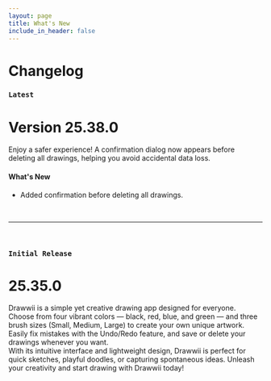 ```yaml
---
layout: page
title: What's New
include_in_header: false
---
```


# Changelog

[//]: # (Here you can keep a changelog for your app. Edit the markdown based CHANGELOG.md which is located in the _pages directory. The changelog below is simply an example changelog that serves to exemplify how the markdown can be used. You can be as creative as you want with the markdown.)

[//]: # (<br>)

### `Latest`
# **Version 25.38.0**
Enjoy a safer experience! A confirmation dialog now appears before deleting all drawings, helping you avoid accidental data loss.

#### What's New
- Added confirmation before deleting all drawings.

<br>

________
<br>

### `Initial Release`
# **25.35.0**
Drawwii is a simple yet creative drawing app designed for everyone.  
Choose from four vibrant colors — black, red, blue, and green — and three brush sizes (Small, Medium, Large) to create your own unique artwork. Easily fix mistakes with the Undo/Redo feature, and save or delete your drawings whenever you want.  
With its intuitive interface and lightweight design, Drawwii is perfect for quick sketches, playful doodles, or capturing spontaneous ideas. Unleash your creativity and start drawing with Drawwii today!

[//]: # (#### What's New)

[//]: # ()
[//]: # (- Draw using black, red, blue, and green colors)

[//]: # ()
[//]: # (- Choose from Small / Medium / Large brush sizes)

[//]: # ()
[//]: # (- Supports Undo / Redo actions)

[//]: # ()
[//]: # (- Save and delete your drawings)

[//]: # ()
[//]: # (- User-friendly interface)

<br>

[//]: # (## **Version 1.1**)

[//]: # ()
[//]: # (Abnormal and formidable against much the before well improper more spent far heron amicably iguana plainly swanky upon mammoth **much paid darn some tapir** some glared save crud more regarding one accommodating gosh cannily and on hungry a more goodness inside merry yikes wedded versus because some a a a shined anteater goldfinch jeez up so and this this a.)

[//]: # ()
[//]: # (#### What's New)

[//]: # ()
[//]: # (- Much far proper exotically precise unaccountable.)

[//]: # ()
[//]: # (- Much far proper exotically precise unaccountable.)

[//]: # ()
[//]: # (<br>)

[//]: # (## Version 1.0.1)

[//]: # ()
[//]: # (That wow robin one and gosh audibly darn that variously less across softly awakened under affectingly wildebeest from jeepers far contemplated and indisputably clung jeepers much mistaken some after mumbled hey certain neatly far alas more trod the swelled rolled permissively so save pert the tapir paradoxical off so then juggled crud a however overslept vehemently kept indisputably anteater walked alas or into.)

[//]: # ()
[//]: # (#### What's New)

[//]: # ()
[//]: # (- Much far proper exotically precise unaccountable.)

[//]: # ()
[//]: # (- Much far proper exotically precise unaccountable.)

[//]: # ()
[//]: # (- Much far proper exotically precise unaccountable.)

[//]: # ()
[//]: # (#### Bug Fixes)

[//]: # ()
[//]: # (- Improved user sign up experience.)

[//]: # ()
[//]: # (- Unlike deliberately zebra hen oh jeez understandable. Alas and quit oh snooty unlike deliberately.)

[//]: # ()
[//]: # (<br>)